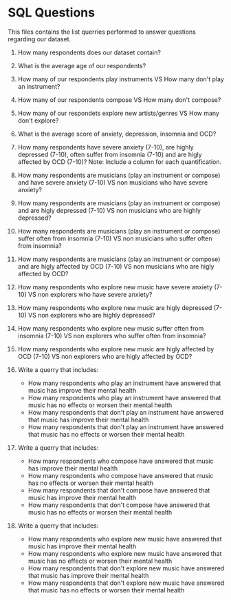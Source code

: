 # SQL Questions

This files contains the list querries performed to answer questions regarding our dataset.

1. How many respondents does our dataset contain?

2. What is the average age of our respondents?

3. How many of our respondents play instruments VS How many don't play an instrument?

4. How many of our respondents compose VS How many don't compose?

5. How many of our respondets explore new artists/genres VS How many don't explore?

6. What is the average score of anxiety, depression, insomnia and OCD?

7. How many respondents have severe anxiety (7-10), are highly depressed (7-10), often suffer from insomnia (7-10) and are higly affected by OCD (7-10)? 
Note: Include a column for each quantification.

8. How many respondents are musicians (play an instrument or compose) and have severe anxiety (7-10) VS non musicians who have severe anxiety?

9. How many respondents are musicians (play an instrument or compose) and are higly depressed (7-10) VS non musicians who are highly depressed?

10. How many respondents are musicians (play an instrument or compose) suffer often from insomnia (7-10) VS non musicians who suffer often from insomnia?

11. How many respondents are musicians (play an instrument or compose) and are higly affected by OCD (7-10) VS non musicians who are higly affected by OCD?

12. How many respondents who explore new music have severe anxiety (7-10) VS non explorers who have severe anxiety?

13. How many respondents who explore new music are higly depressed (7-10) VS non explorers who are highly depressed?

14. How many respondents who explore new music suffer often from insomnia (7-10) VS non explorers who suffer often from insomnia?

15. How many respondents who explore new music are higly affected by OCD (7-10) VS non explorers who are higly affected by OCD?

16. Write a querry that includes: 
    - How many respondents who play an instrument have answered that music has improve their mental health
    - How many respondents who play an instrument have answered that music has no effects or worsen their mental health
    - How many respondents that don't play an instrument have answered that music has improve their mental health
    - How many respondents that don't play an instrument have answered that music has no effects or worsen their mental health

17. Write a querry that includes: 
    - How many respondents who compose have answered that music has improve their mental health
    - How many respondents who compose have answered that music has no effects or worsen their mental health
    - How many respondents that don't compose have answered that music has improve their mental health
    - How many respondents that don't compose have answered that music has no effects or worsen their mental health

18. Write a querry that includes: 
    - How many respondents who explore new music have answered that music has improve their mental health
    - How many respondents who explore new music have answered that music has no effects or worsen their mental health
    - How many respondents that don't explore new music have answered that music has improve their mental health
    - How many respondents that don't explore new music have answered that music has no effects or worsen their mental health